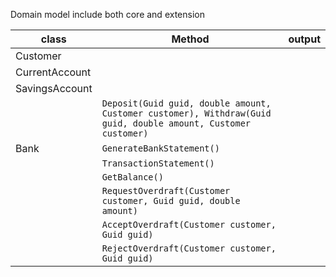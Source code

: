 Domain model include both core and extension

|class                      | Method                                                                                                           | output | 
|---------------------------|------------------------------------------------------------------------------------------------------------------|--------|
|Customer                   |                                                                                                                  |        |
|CurrentAccount             |                                                                                                                  |        |
|SavingsAccount             |                                                                                                                  |        |
|                           | `Deposit(Guid guid, double amount, Customer customer), Withdraw(Guid guid, double amount, Customer customer)`    |        |
|Bank 			            | `GenerateBankStatement()`																					   |        |
|                           | `TransactionStatement()`																						   |        |
|                           | `GetBalance()`																								   |        |
|                           | `RequestOverdraft(Customer customer, Guid guid, double amount)`												   |        |
|                           | `AcceptOverdraft(Customer customer, Guid guid)`																   |        |
|                           | `RejectOverdraft(Customer customer, Guid guid)`																   |        |
